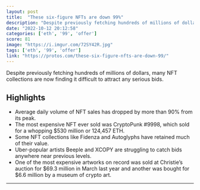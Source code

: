 ```yaml
---
layout: post
title:  "These six-figure NFTs are down 99%"
description: "Despite previously fetching hundreds of millions of dollars, many NFT collections are now finding it difficult to attract any serious bids."
date: "2022-10-12 20:12:58"
categories: ['eth', '99', 'offer']
score: 81
image: "https://i.imgur.com/72SY42R.jpg"
tags: ['eth', '99', 'offer']
link: "https://protos.com/these-six-figure-nfts-are-down-99/"
---
```


Despite previously fetching hundreds of millions of dollars, many NFT collections are now finding it difficult to attract any serious bids.

## Highlights

- Average daily volume of NFT sales has dropped by more than 90% from its peak.
- The most expensive NFT ever sold was CryptoPunk #9998, which sold for a whopping $530 million or 124,457 ETH.
- Some NFT collections like Fidenza and Autoglyphs have retained much of their value.
- Uber-popular artists Beeple and XCOPY are struggling to catch bids anywhere near previous levels.
- One of the most expensive artworks on record was sold at Christie’s auction for $69.3 million in March last year and another was bought for $6.6 million by a museum of crypto art.

---
